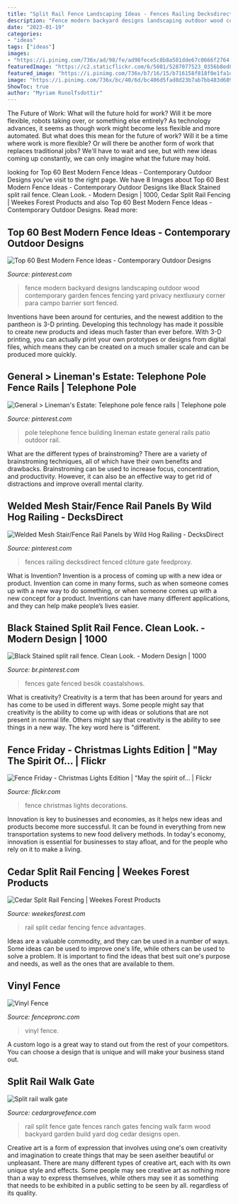 ```yaml
---
title: "Split Rail Fence Landscaping Ideas - Fences Railing Decksdirect Fenced Clôture Gate Feedproxy"
description: "Fence modern backyard designs landscaping outdoor wood contemporary garden fences fencing yard privacy nextluxury corner para campo barrier sort fenced"
date: "2023-01-19"
categories:
- "ideas"
tags: ["ideas"]
images:
- "https://i.pinimg.com/736x/ad/98/fe/ad98fece5c8b8a581dde67c0666f2764.jpg"
featuredImage: "https://c2.staticflickr.com/6/5081/5287077523_0356b8ed8a_b.jpg"
featured_image: "https://i.pinimg.com/736x/b7/16/15/b716158f818f0e1fa1d344f3eb66e5ac.jpg"
image: "https://i.pinimg.com/736x/bc/40/6d/bc406d5fad8d23b7ab7bb483d689e7c3.jpg"
ShowToc: true
author: "Myriam Runolfsdottir"
---
```



The Future of Work: What will the future hold for work? Will it be more flexible, robots taking over, or something else entirely?
As technology advances, it seems as though work might become less flexible and more automated. But what does this mean for the future of work? Will it be a time where work is more flexible? Or will there be another form of work that replaces traditional jobs? We'll have to wait and see, but with new ideas coming up constantly, we can only imagine what the future may hold.

	

		
looking for Top 60 Best Modern Fence Ideas - Contemporary Outdoor Designs you've visit to the right page. We have 8 Images about Top 60 Best Modern Fence Ideas - Contemporary Outdoor Designs like Black Stained split rail fence. Clean Look. - Modern Design | 1000, Cedar Split Rail Fencing | Weekes Forest Products and also Top 60 Best Modern Fence Ideas - Contemporary Outdoor Designs. Read more:
		
    
## Top 60 Best Modern Fence Ideas - Contemporary Outdoor Designs

<img loading=lazy src="https://i.pinimg.com/736x/f9/ff/5a/f9ff5a58b718c9e734be4445e46470b2.jpg" onerror="this.onerror=null;this.src='https://tse3.mm.bing.net/th?id=OIP.u3NtjuYFGUQOeN89F3MvzwHaHa&amp;pid=15.1';" alt="Top 60 Best Modern Fence Ideas - Contemporary Outdoor Designs">

_Source: pinterest.com_

>fence modern backyard designs landscaping outdoor wood contemporary garden fences fencing yard privacy nextluxury corner para campo barrier sort fenced. 

	

Inventions have been around for centuries, and the newest addition to the pantheon is 3-D printing. Developing this technology has made it possible to create new products and ideas much faster than ever before. With 3-D printing, you can actually print your own prototypes or designs from digital files, which means they can be created on a much smaller scale and can be produced more quickly.

    
## General &gt; Lineman&#039;s Estate: Telephone Pole Fence Rails | Telephone Pole

<img loading=lazy src="https://i.pinimg.com/736x/bc/40/6d/bc406d5fad8d23b7ab7bb483d689e7c3.jpg" onerror="this.onerror=null;this.src='https://tse1.mm.bing.net/th?id=OIP.u2Cy_QqeFnPCCfLy85mw1gHaFj&amp;pid=15.1';" alt="General &gt; Lineman&#039;s Estate: Telephone pole fence rails | Telephone pole">

_Source: pinterest.com_

>pole telephone fence building lineman estate general rails patio outdoor rail. 

	

What are the different types of brainstroming?
There are a variety of brainstroming techniques, all of which have their own benefits and drawbacks. Brainstroming can be used to increase focus, concentration, and productivity. However, it can also be an effective way to get rid of distractions and improve overall mental clarity.

    
## Welded Mesh Stair/Fence Rail Panels By Wild Hog Railing - DecksDirect

<img loading=lazy src="https://i.pinimg.com/736x/ad/98/fe/ad98fece5c8b8a581dde67c0666f2764.jpg" onerror="this.onerror=null;this.src='https://tse1.mm.bing.net/th?id=OIP.EWnG5gF50wKRLp3yHAdd4AHaHa&amp;pid=15.1';" alt="Welded Mesh Stair/Fence Rail Panels by Wild Hog Railing - DecksDirect">

_Source: pinterest.com_

>fences railing decksdirect fenced clôture gate feedproxy. 

	

What is Invention?
Invention is a process of coming up with a new idea or product. Invention can come in many forms, such as when someone comes up with a new way to do something, or when someone comes up with a new concept for a product. Inventions can have many different applications, and they can help make people’s lives easier.

    
## Black Stained Split Rail Fence. Clean Look. - Modern Design | 1000

<img loading=lazy src="https://i.pinimg.com/736x/b7/16/15/b716158f818f0e1fa1d344f3eb66e5ac.jpg" onerror="this.onerror=null;this.src='https://tse1.mm.bing.net/th?id=OIP.KNSHS8omSreE2bR1TjzsbwHaFj&amp;pid=15.1';" alt="Black Stained split rail fence. Clean Look. - Modern Design | 1000">

_Source: br.pinterest.com_

>fences gate fenced besök coastalshows. 

	

What is creativity?
Creativity is a term that has been around for years and has come to be used in different ways. Some people might say that creativity is the ability to come up with ideas or solutions that are not present in normal life. Others might say that creativity is the ability to see things in a new way. The key word here is "different.

    
## Fence Friday - Christmas Lights Edition | &quot;May The Spirit Of… | Flickr

<img loading=lazy src="https://c2.staticflickr.com/6/5081/5287077523_0356b8ed8a_b.jpg" onerror="this.onerror=null;this.src='https://tse2.mm.bing.net/th?id=OIP.bQ7lriDCCQlZa4Rc59ToeAHaHe&amp;pid=15.1';" alt="Fence Friday - Christmas Lights Edition | &quot;May the spirit of… | Flickr">

_Source: flickr.com_

>fence christmas lights decorations. 

	

Innovation is key to businesses and economies, as it helps new ideas and products become more successful. It can be found in everything from new transportation systems to new food delivery methods. In today's economy, innovation is essential for businesses to stay afloat, and for the people who rely on it to make a living.

    
## Cedar Split Rail Fencing | Weekes Forest Products

<img loading=lazy src="http://www.weekesforest.com/wp-content/uploads/2018/07/Cedar-Split-Rail-Fence-002-BH.jpg" onerror="this.onerror=null;this.src='https://tse3.mm.bing.net/th?id=OIP.BSwBuD1-YUUm-tJNFF9cWQHaFj&amp;pid=15.1';" alt="Cedar Split Rail Fencing | Weekes Forest Products">

_Source: weekesforest.com_

>rail split cedar fencing fence advantages. 

	

Ideas are a valuable commodity, and they can be used in a number of ways. Some ideas can be used to improve one's life, while others can be used to solve a problem. It is important to find the ideas that best suit one's purpose and needs, as well as the ones that are available to them.

    
## Vinyl Fence

<img loading=lazy src="https://www.fencepronc.com/uploads/1/0/9/2/109269657/vinyl.jpg" onerror="this.onerror=null;this.src='https://tse3.mm.bing.net/th?id=OIP.B-jl8VTARGkrpgVgD26QZgHaFj&amp;pid=15.1';" alt="Vinyl Fence">

_Source: fencepronc.com_

>vinyl fence. 

	

A custom logo is a great way to stand out from the rest of your competitors. You can choose a design that is unique and will make your business stand out.

    
## Split Rail Walk Gate

<img loading=lazy src="http://cedargrovefence.com/images/os_imagegallery_110/original/sr-6-split-rail-walk-gate1.jpg" onerror="this.onerror=null;this.src='https://tse3.mm.bing.net/th?id=OIP.dLDxHvb7-pXc-Cn397sMbQHaFj&amp;pid=15.1';" alt="Split rail walk gate">

_Source: cedargrovefence.com_

>rail split fence gate fences ranch gates fencing walk farm wood backyard garden build yard dog cedar designs open. 

	

Creative art is a form of expression that involves using one's own creativity and imagination to create things that may be seen aseither beautiful or unpleasant. There are many different types of creative art, each with its own unique style and effects. Some people may see creative art as nothing more than a way to express themselves, while others may see it as something that needs to be exhibited in a public setting to be seen by all. regardless of its quality.

